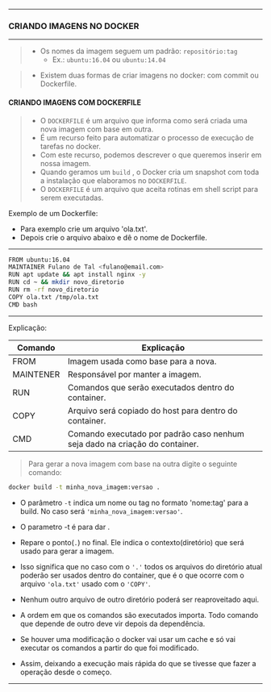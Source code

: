 -----------------------------------------------------------
### CRIANDO IMAGENS NO DOCKER
-----------------------------------------------------------

> + Os nomes da imagem seguem um padrão: `repositório:tag`
>   - Ex.: `ubuntu:16.04` ou `ubuntu:14.04`

> + Existem duas formas de criar imagens no docker: com commit ou Dockerfile.

#### CRIANDO IMAGENS COM DOCKERFILE

>* O `DOCKERFILE` é um arquivo que informa como será criada uma nova imagem com base em outra.
>* É um recurso feito para automatizar o processo de execução de tarefas no docker.
>* Com este recurso, podemos descrever o que queremos inserir em nossa imagem.
>* Quando geramos um `build` , o Docker cria um snapshot com toda a instalação que elaboramos no `DOCKERFILE`.
>* O `DOCKERFILE` é um arquivo que aceita rotinas em shell script para serem executadas.


Exemplo de um Dockerfile:

* Para exemplo crie um arquivo 'ola.txt'.
* Depois crie o arquivo abaixo e dê o nome de Dockerfile.

---------------------------------------------------
```sh
FROM ubuntu:16.04
MAINTAINER Fulano de Tal <fulano@email.com>
RUN apt update && apt install nginx -y
RUN cd ~ && mkdir novo_diretorio
RUN rm -rf novo_diretorio
COPY ola.txt /tmp/ola.txt
CMD bash
```
---------------------------------------------------

Explicação:

| Comando | Explicação |
| ---------- | ---------- |
|   FROM   | Imagem usada como base para a nova. |
|   MAINTENER   | Responsável por manter a imagem.|
|   RUN   | Comandos que serão executados dentro do container. |
|   COPY   | Arquivo será copiado do host para dentro do container. |
|   CMD   | Comando executado por padrão caso nenhum seja dado na criação do container. |

> Para gerar a nova imagem com base na outra digite o seguinte comando:

```sh
docker build -t minha_nova_imagem:versao .
```

* O parâmetro `-t` indica um nome ou tag no formato 'nome:tag' para a build. No caso será `'minha_nova_imagem:versao'`.
* O parametro -t é para dar .
* Repare o ponto(`.`) no final. Ele indica o contexto(diretório) que será usado para gerar a imagem.
* Isso significa que no caso com o `'.'` todos os arquivos do diretório atual poderão ser usados dentro do container, que é o que ocorre com o arquivo `'ola.txt'` usado com o `'COPY'`.
* Nenhum outro arquivo de outro diretório poderá ser reaproveitado aqui.

* A ordem em que os comandos são executados importa. Todo comando que depende de outro deve vir depois da dependência.
* Se houver uma modificação o docker vai usar um cache e só vai executar os comandos a partir do que foi modificado.
* Assim, deixando a execução mais rápida do que se tivesse que fazer a operação desde o começo.


---------------------------------------------------

